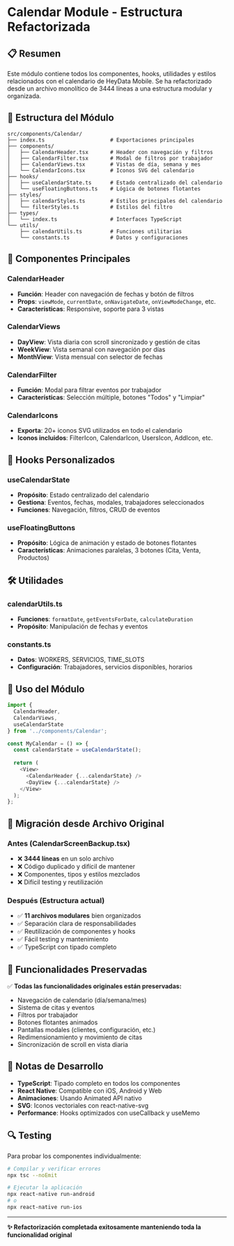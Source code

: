 # Calendar Module - Estructura Refactorizada

## 📋 Resumen
Este módulo contiene todos los componentes, hooks, utilidades y estilos relacionados con el calendario de HeyData Mobile. Se ha refactorizado desde un archivo monolítico de 3444 líneas a una estructura modular y organizada.

## 📁 Estructura del Módulo

```
src/components/Calendar/
├── index.ts                     # Exportaciones principales
├── components/
│   ├── CalendarHeader.tsx       # Header con navegación y filtros
│   ├── CalendarFilter.tsx       # Modal de filtros por trabajador
│   ├── CalendarViews.tsx        # Vistas de día, semana y mes
│   └── CalendarIcons.tsx        # Iconos SVG del calendario
├── hooks/
│   ├── useCalendarState.ts      # Estado centralizado del calendario
│   └── useFloatingButtons.ts    # Lógica de botones flotantes
├── styles/
│   ├── calendarStyles.ts        # Estilos principales del calendario
│   └── filterStyles.ts          # Estilos del filtro
├── types/
│   └── index.ts                 # Interfaces TypeScript
└── utils/
    ├── calendarUtils.ts         # Funciones utilitarias
    └── constants.ts             # Datos y configuraciones
```

## 🔧 Componentes Principales

### CalendarHeader
- **Función**: Header con navegación de fechas y botón de filtros
- **Props**: `viewMode`, `currentDate`, `onNavigateDate`, `onViewModeChange`, etc.
- **Características**: Responsive, soporte para 3 vistas

### CalendarViews  
- **DayView**: Vista diaria con scroll sincronizado y gestión de citas
- **WeekView**: Vista semanal con navegación por días
- **MonthView**: Vista mensual con selector de fechas

### CalendarFilter
- **Función**: Modal para filtrar eventos por trabajador
- **Características**: Selección múltiple, botones "Todos" y "Limpiar"

### CalendarIcons
- **Exporta**: 20+ iconos SVG utilizados en todo el calendario
- **Iconos incluidos**: FilterIcon, CalendarIcon, UsersIcon, AddIcon, etc.

## 🎣 Hooks Personalizados

### useCalendarState
- **Propósito**: Estado centralizado del calendario
- **Gestiona**: Eventos, fechas, modales, trabajadores seleccionados
- **Funciones**: Navegación, filtros, CRUD de eventos

### useFloatingButtons
- **Propósito**: Lógica de animación y estado de botones flotantes
- **Características**: Animaciones paralelas, 3 botones (Cita, Venta, Productos)

## 🛠 Utilidades

### calendarUtils.ts
- **Funciones**: `formatDate`, `getEventsForDate`, `calculateDuration`
- **Propósito**: Manipulación de fechas y eventos

### constants.ts
- **Datos**: WORKERS, SERVICIOS, TIME_SLOTS
- **Configuración**: Trabajadores, servicios disponibles, horarios

## 📱 Uso del Módulo

```typescript
import { 
  CalendarHeader, 
  CalendarViews, 
  useCalendarState 
} from '../components/Calendar';

const MyCalendar = () => {
  const calendarState = useCalendarState();
  
  return (
    <View>
      <CalendarHeader {...calendarState} />
      <DayView {...calendarState} />
    </View>
  );
};
```

## 🔄 Migración desde Archivo Original

### Antes (CalendarScreenBackup.tsx)
- ❌ **3444 líneas** en un solo archivo
- ❌ Código duplicado y difícil de mantener  
- ❌ Componentes, tipos y estilos mezclados
- ❌ Difícil testing y reutilización

### Después (Estructura actual)
- ✅ **11 archivos modulares** bien organizados
- ✅ Separación clara de responsabilidades
- ✅ Reutilización de componentes y hooks
- ✅ Fácil testing y mantenimiento
- ✅ TypeScript con tipado completo

## 🚀 Funcionalidades Preservadas

✅ **Todas las funcionalidades originales están preservadas:**
- Navegación de calendario (día/semana/mes)
- Sistema de citas y eventos
- Filtros por trabajador
- Botones flotantes animados
- Pantallas modales (clientes, configuración, etc.)
- Redimensionamiento y movimiento de citas
- Sincronización de scroll en vista diaria

## 📝 Notas de Desarrollo

- **TypeScript**: Tipado completo en todos los componentes
- **React Native**: Compatible con iOS, Android y Web
- **Animaciones**: Usando Animated API nativo
- **SVG**: Iconos vectoriales con react-native-svg
- **Performance**: Hooks optimizados con useCallback y useMemo

## 🔍 Testing

Para probar los componentes individualmente:

```bash
# Compilar y verificar errores
npx tsc --noEmit

# Ejecutar la aplicación
npx react-native run-android
# o
npx react-native run-ios
```

---

**✨ Refactorización completada exitosamente manteniendo toda la funcionalidad original**